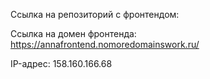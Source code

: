 Ссылка на репозиторий с фронтендом: 

Ссылка на домен фронтенда: https://annafrontend.nomoredomainswork.ru/

IP-адрес: 158.160.166.68 